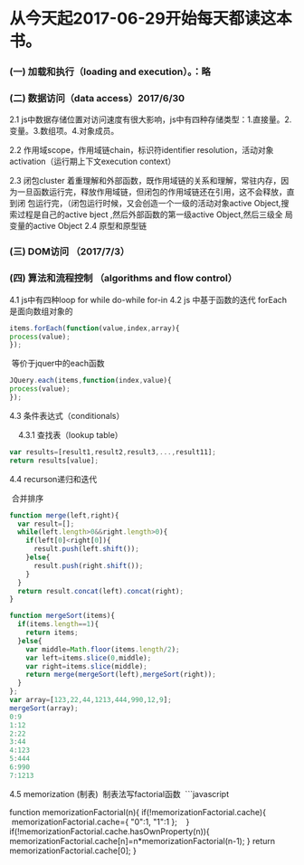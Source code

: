 # 从今天起2017-06-29开始每天都读这本书。

### (一) 加载和执行（loading and execution）。：略

### (二)  数据访问（data access）2017/6/30

  2.1 js中数据存储位置对访问速度有很大影响，js中有四种存储类型：1.直接量。2. 变量。3.数组项。4.对象成员。
  
  2.2 作用域scope，作用域链chain，标识符identifier resolution，活动对象activation（运行期上下文execution context）
  
  2.3 闭包cluster 着重理解和外部函数，既作用域链的关系和理解，常驻内存，因为一旦函数运行完，释放作用域链，但闭包的作用域链还在引用，这不会释放，直到闭       包运行完，（闭包运行时候，又会创造一个一级的活动对象active Object,搜索过程是自己的active bject ,然后外部函数的第一级active Object,然后三级全       局变量的active Object
  2.4 原型和原型链
  
### (三) DOM访问 （2017/7/3）

### (四) 算法和流程控制 （algorithms and  flow control） 
  4.1 js中有四种loop for while do-while for-in 
  4.2 js 中基于函数的迭代 forEach是面向数组对象的
  ```javascript
  items.forEach(function(value,index,array){
  process(value);
  });
  ```
  等价于jquer中的each函数
  
  ```javascript
  JQuery.each(items,function(index,value){
  process(value);
  });
  ```
  4.3 条件表达式（conditionals）
  
     4.3.1 查找表（lookup table）
     
```javascript
var results=[result1,result2,result3,...,result11];
return results[value];
```
     
  4.4 recurson递归和迭代
  
  合并排序
  
```javascript
function merge(left,right){
  var result=[];
  while(left.length>0&&right.length>0){
    if(left[0]<right[0]){
      result.push(left.shift());      
    }else{
      result.push(right.shift());
    }
  }
  return result.concat(left).concat(right);
}

function mergeSort(items){
  if(items.length==1){
    return items;
  }else{
    var middle=Math.floor(items.length/2);
    var left=items.slice(0,middle);
    var right=items.slice(middle);
    return merge(mergeSort(left),mergeSort(right));
  }
};
var array=[123,22,44,1213,444,990,12,9];
mergeSort(array);
0:9
1:12
2:22
3:44
4:123
5:444
6:990
7:1213
```
  4.5 memorization (制表)
  制表法写factorial函数
  ```javascript
  
  function memorizationFactorial(n){
    if(!memorizationFactorial.cache){
      memorizationFactorial.cache={
        "0":1,
        "1":1
      };
    }
    if(!memorizationFactorial.cache.hasOwnProperty(n)){
      memorizationFactorial.cache[n]=n*memorizationFactorial(n-1);
    }
    return memorizationFactorial.cache[0];
  }
  ```
